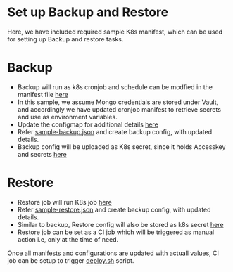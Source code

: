 # Set up Backup and Restore

Here, we have included required sample K8s manifest, which can be used for setting up Backup and restore tasks.

# Backup

* Backup will run as k8s cronjob and schedule can be modfied in the manifest file [here](https://project.scmp.tech/docker-hub/technology/system/alicloud-datax/-/blob/master/sample/k8s/k8s.prod-2/deploy/cronjob-backup.yaml)
*  In this sample, we assume Mongo credentials are stored under Vault, and accordingly we have updated cronjob manifest to retrieve secrets and use as environment variables.
* Update the configmap for additional details [here](https://project.scmp.tech/docker-hub/technology/system/alicloud-datax/-/blob/master/sample/k8s/k8s.prod-2/deploy/cm-backup-retention.yaml)
* Refer [sample-backup.json](https://project.scmp.tech/docker-hub/technology/system/alicloud-datax/-/blob/master/sample/sample-backup.json) and create backup config, with updated details. 
* Backup config will be uploaded as K8s secret, since it holds Accesskey and secrets [here](https://project.scmp.tech/docker-hub/technology/system/alicloud-datax/-/blob/master/sample/k8s/k8s.prod-2/secret-backup.yaml)


# Restore

* Restore job will run K8s job [here](https://project.scmp.tech/docker-hub/technology/system/alicloud-datax/-/blob/master/sample/k8s/k8s.prod-2/deploy/job-restore.yaml)
* Refer [sample-restore.json](https://project.scmp.tech/docker-hub/technology/system/alicloud-datax/-/blob/master/sample/sample-restore.json) and create backup config, with updated details. 
* Similar to backup, Restore config will also be stored as k8s secret [here](https://project.scmp.tech/docker-hub/technology/system/alicloud-datax/-/blob/master/sample/k8s/k8s.prod-2/secret-restore.yaml)
* Restore job can be set as a CI job which will be triggered as manual action i.e, only at the time of need.


Once all manifests and configurations are updated with actuall values, CI job can be setup to trigger [deploy.sh](https://project.scmp.tech/docker-hub/technology/system/alicloud-datax/-/blob/master/sample/k8s/deploy.sh) script.


